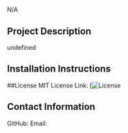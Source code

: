 # 
N/A
## Project Description
undefined
## Installation Instructions

##License
MIT
License Link: [![License](https://opensource.org/licenses/Apache-2.0)
## Contact Information
GitHub: 
Email: 
